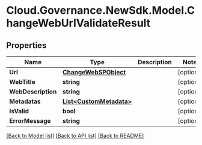 # Cloud.Governance.NewSdk.Model.ChangeWebUrlValidateResult
## Properties

Name | Type | Description | Notes
------------ | ------------- | ------------- | -------------
**Url** | [**ChangeWebSPObject**](ChangeWebSPObject.md) |  | [optional] 
**WebTitle** | **string** |  | [optional] 
**WebDescription** | **string** |  | [optional] 
**Metadatas** | [**List&lt;CustomMetadata&gt;**](CustomMetadata.md) |  | [optional] 
**IsValid** | **bool** |  | [optional] 
**ErrorMessage** | **string** |  | [optional] 

[[Back to Model list]](../README.md#documentation-for-models) [[Back to API list]](../README.md#documentation-for-api-endpoints) [[Back to README]](../README.md)


